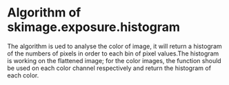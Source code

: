 # Algorithm of skimage.exposure.histogram

The algorithm is ued to analyse the color of image, it will return a histogram of the numbers of pixels in order to each bin of pixel values.The histogram is working on the flattened image; for the color images, the function should be used on each color channel respectively and return the histogram of each color.
